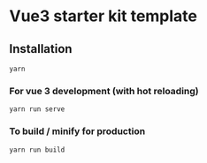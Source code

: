 # Vue3 starter kit template


## Installation
```
yarn
```

### For vue 3 development (with hot reloading)
```
yarn run serve
```

### To build / minify for production
```
yarn run build
```